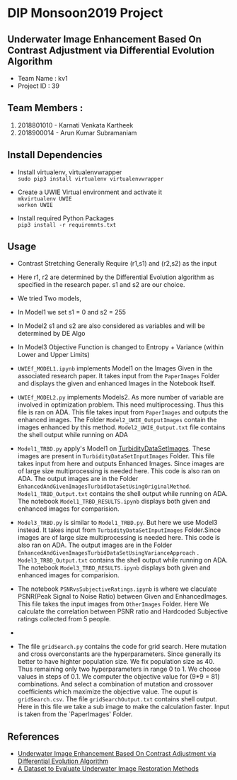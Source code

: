# DIP Monsoon2019 Project  

## Underwater Image Enhancement Based On Contrast Adjustment via Differential Evolution Algorithm   
- Team Name     : kv1   
- Project ID    : 39
## Team Members  : 

  1. 2018801010 - Karnati Venkata Kartheek    
  2. 2018900014 - Arun Kumar Subramaniam

## Install Dependencies

- Install virtualenv, virtualenvwrapper   
  `sudo pip3 install virtualenv virtualenvwrapper`  
  
- Create a UWIE Virtual environment and activate it   
  `mkvirtualenv UWIE`   
  `workon UWIE`  

- Install required Python Packages   
  `pip3 install -r requiremnts.txt`
 
 ## Usage   
 - Contrast Stretching Generally Require (r1,s1) and (r2,s2) as the input
 - Here r1, r2 are determined by the Differential Evolution algorithm as specified in the research paper. s1 and s2 are our choice.
 - We tried Two models,
 - In Model1 we set s1 = 0 and s2 = 255
 - In Model2 s1 and s2 are also considered as variables and will be determined by DE Algo
 - In Model3 Objective Function is changed to Entropy + Variance (within Lower and Upper Limits) 
 - `UWIEf_MODEL1.ipynb` implements Model1 on the Images Given in the associated research paper. It takes input from the `PaperImages` Folder and displays the given and enhanced Images in the Notebook Itself.
 - `UWIEf_MODEL2.py` implements Models2. As more number of variable are involved in optimization problem. This need multiprocessing. Thus this file is ran on ADA. This file takes input from `PaperImages` and outputs the enhanced images. The Folder `Model2_UWIE_OutputImages` contain the images enhanced by this method. `Model2_UWIE_Output.txt` file contains the shell output while running on ADA
 
 - `Model1_TRBD.py` apply's Model1 on [TurbidityDataSetImages](http://amandaduarte.com.br/turbid/Turbid_Dataset.pdf). These images are present in `TurbidityDataSetInputImages` Folder. This file takes input from here and outputs Enhanced Images. Since images are of large size multiprocessing is needed here. This code is also ran on ADA. The output images are in the Folder   `EnhancedAndGivenImagesTurbidDataSetUsingOriginalMethod`. `Model1_TRBD_Output.txt` contains the shell output while running on ADA. The notebook `Model1_TRBD_RESULTS.ipynb` displays both given and enhanced images for comparision.
 
 - `Model3_TRBD.py` is similar to `Model1_TRBD.py`. But here we use Model3 instead. It takes input from `TurbidityDataSetInputImages` Folder.Since images are of large size multiprocessing is needed here. This code is also ran on ADA. The output images are in the Folder   `EnhancedAndGivenImagesTurbidDataSetUsingVarianceApproach`  .  `Model3_TRBD_Output.txt` contains the shell output while running on ADA. The notebook `Model3_TRBD_RESULTS.ipynb` displays both given and enhanced images for comparision.
 
 - The notebook `PSNRvsSubjectiveRatings.ipynb` is where we claculate PSNR(Peak Signal to Noise Ratio) between Given and EnhancedImages. This file takes the input images from `OtherImages` Folder. Here We calculate the correlation between PSNR ratio and Hardcoded Subjective ratings collected from 5 people. 
 - 
- The file `gridSearch.py` contains the code for grid search. Here mutation and cross overconstants are the hyperparameters. Since generally its better to have highter population size. We fix population size as 40. Thus remaining only two hyperparameters in range 0 to 1. We choose values in steps of 0.1. We computer the objective value for (9*9 = 81) combinations. And select a combination of mutation and crossover coefficients which maximize the objective value. The ouput is `gridSearch.csv`. The file `gridSearchOutput.txt` contains shell output. Here in this file we take a sub image to make the calculation faster. Input is taken from the `PaperImages' Folder.
 
 
 ## References
 
 - [Underwater Image Enhancement Based On Contrast Adjustment via Differential Evolution Algorithm](https://ieeexplore.ieee.org/stamp/stamp.jsp?tp=&arnumber=7571849&tag=1)
 - [A Dataset to Evaluate Underwater Image
Restoration Methods](http://amandaduarte.com.br/turbid/Turbid_Dataset.pdf)   
 
    
 

